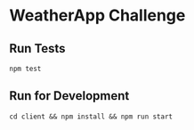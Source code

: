 # WeatherApp Challenge

## Run Tests

```shell
npm test
```

## Run for Development

```shell
cd client && npm install && npm run start
```
